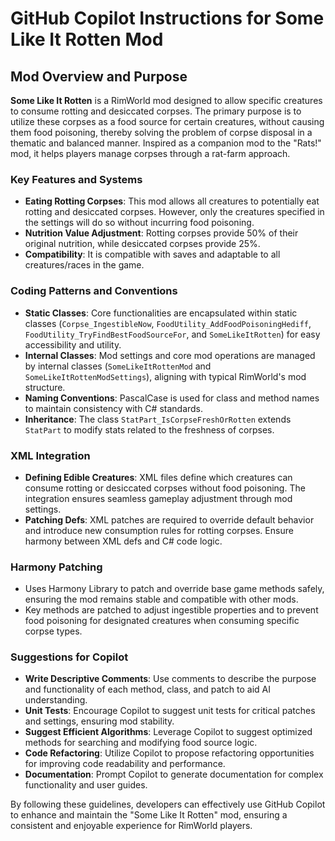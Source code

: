 # GitHub Copilot Instructions for Some Like It Rotten Mod

## Mod Overview and Purpose

**Some Like It Rotten** is a RimWorld mod designed to allow specific creatures to consume rotting and desiccated corpses. The primary purpose is to utilize these corpses as a food source for certain creatures, without causing them food poisoning, thereby solving the problem of corpse disposal in a thematic and balanced manner. Inspired as a companion mod to the "Rats!" mod, it helps players manage corpses through a rat-farm approach.

### Key Features and Systems

- **Eating Rotting Corpses**: This mod allows all creatures to potentially eat rotting and desiccated corpses. However, only the creatures specified in the settings will do so without incurring food poisoning.
- **Nutrition Value Adjustment**: Rotting corpses provide 50% of their original nutrition, while desiccated corpses provide 25%.
- **Compatibility**: It is compatible with saves and adaptable to all creatures/races in the game.

### Coding Patterns and Conventions

- **Static Classes**: Core functionalities are encapsulated within static classes (`Corpse_IngestibleNow`, `FoodUtility_AddFoodPoisoningHediff`, `FoodUtility_TryFindBestFoodSourceFor`, and `SomeLikeItRotten`) for easy accessibility and utility.
- **Internal Classes**: Mod settings and core mod operations are managed by internal classes (`SomeLikeItRottenMod` and `SomeLikeItRottenModSettings`), aligning with typical RimWorld's mod structure.
- **Naming Conventions**: PascalCase is used for class and method names to maintain consistency with C# standards.
- **Inheritance**: The class `StatPart_IsCorpseFreshOrRotten` extends `StatPart` to modify stats related to the freshness of corpses.

### XML Integration

- **Defining Edible Creatures**: XML files define which creatures can consume rotting or desiccated corpses without food poisoning. The integration ensures seamless gameplay adjustment through mod settings.
- **Patching Defs**: XML patches are required to override default behavior and introduce new consumption rules for rotting corpses. Ensure harmony between XML defs and C# code logic.

### Harmony Patching

- Uses Harmony Library to patch and override base game methods safely, ensuring the mod remains stable and compatible with other mods.
- Key methods are patched to adjust ingestible properties and to prevent food poisoning for designated creatures when consuming specific corpse types.

### Suggestions for Copilot

- **Write Descriptive Comments**: Use comments to describe the purpose and functionality of each method, class, and patch to aid AI understanding.
- **Unit Tests**: Encourage Copilot to suggest unit tests for critical patches and settings, ensuring mod stability.
- **Suggest Efficient Algorithms**: Leverage Copilot to suggest optimized methods for searching and modifying food source logic.
- **Code Refactoring**: Utilize Copilot to propose refactoring opportunities for improving code readability and performance.
- **Documentation**: Prompt Copilot to generate documentation for complex functionality and user guides.

By following these guidelines, developers can effectively use GitHub Copilot to enhance and maintain the "Some Like It Rotten" mod, ensuring a consistent and enjoyable experience for RimWorld players.
